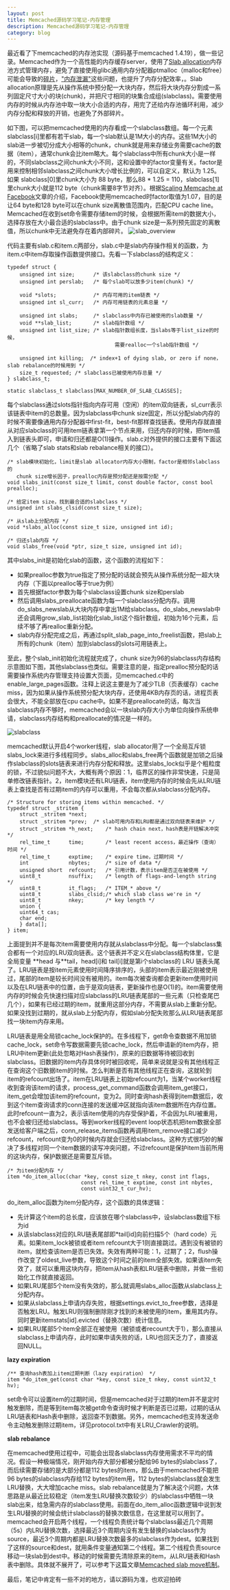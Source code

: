```yaml
---
layout: post
title: Memcached源码学习笔记-内存管理
description: Memcached源码学习笔记-内存管理
category: blog
---
```


最近看了下memcached的内存池实现（源码基于memcached 1.4.19），做一些记录。Memcached作为一个高性能的内存缓存server，使用了[Slab allocation][1]内存池方式管理内存，避免了直接使用glibc通用内存分配器ptmalloc（malloc和free）可能会导致的[碎片][2]，["内存泄漏"][3]这些问题，也提升了内存分配效率，。Slab allocation原理是先从操作系统中预分配一大块内存，然后将大块内存分割成一系列固定尺寸大小的块(chunk)，并把尺寸相同的块集合成组(slabclass)。需要使用内存的时候从内存池中取一块大小合适的内存，用完了还给内存池循环利用，减少内存分配和释放的开销，也避免了外部碎片。

如下图，可以把memcached使用的内存看成一个slabclass数组。每一个元素slabclass[i]里都有若干slab，每一个slab默认是1M大小的内存。这些1M大小的slab进一步被切分成大小相等的chunk，chunk就是用来存储业务需要cache的数据（item），通常chunk会比item略大。每个slabclass中所有chunk大小是一样的，不同slabclass之间chunk大小不同，这和设置中的factor变量有关。factor是用来控制相邻slabclass之间chunk大小增长比例的，可以自定义，默认为 1.25。如果 slabclass[0]里chunk大小为 88 byte，那么88 * 1.25 = 110，slabclass\[1\]里chunk大小就是112 byte（chunk需要8字节对齐）。根据[Scaling Memcache at Facebook][4]文章的介绍，Facebook使用memcached时factor取值为1.07，目的是让64 byte和128 byte可以在chunk size离散值范围内，匹配CPU cache line。Memcached在收到set命令需要存储item的时候，会根据所需item的数据大小，选择存放在大小最合适的slabclass中。由于chunk size是一系列预先固定的离散值，所以chunk中无法避免存在着内部碎片。
![slab_overview](/images/memcached_memory/slab_overview.jpg)

代码主要有slab.c和item.c两部分，slab.c中是slab内存操作相关的函数，为item.c中item存取操作函数提供接口。先看一下slabclass的结构定义：

	typedef struct {
	    unsigned int size;      /* 该slabclass的chunk size */
	    unsigned int perslab;   /* 每个slab可以放多少item(chunk) */

	    void *slots;            /* 内存可用的item链表 */
	    unsigned int sl_curr;   /* 内存可用链表的元素总量 */

	    unsigned int slabs;     /* slabclass中内存已被使用的slab数量 */
	    void **slab_list;       /* slab指针数组 */
	    unsigned int list_size; /* slab指针数组长度，当slabs等于list_size的时候，
                                       需要realloc一个slab指针数组 */

	    unsigned int killing;  /* index+1 of dying slab, or zero if none，slab rebalance的时候用到 */
	    size_t requested; /* slabclass已被使用内存总量 */
	} slabclass_t;

	static slabclass_t slabclass[MAX_NUMBER_OF_SLAB_CLASSES];

每个slabclass通过slots指针指向内存可用（空闲）的item双向链表，sl_curr表示该链表中item的总数量。因为slabclass中chunk size固定，所以分配slab内存的时候不需要像通用内存分配器中first-fit，best-fit那样查找链表。使用内存就直接从对应slabclass的可用item链表拿第一个节点来用，归还内存的时候，把item插入到链表头即可，申请和归还都是O(1)操作。slab.c对外提供的接口主要有下面这几个（省略了slab stats和slab rebalance相关的接口）。

	/* slab模块初始化，limit是slab allocator内存大小限制，factor是相邻slabclass的
	   chunk size增长因子，prealloc内存是预分配还是按需分配 */
	void slabs_init(const size_t limit, const double factor, const bool prealloc);

	/* 给定item size，找到最合适的slabclass */
	unsigned int slabs_clsid(const size_t size);

	/* 从slab上分配内存 */
	void *slabs_alloc(const size_t size, unsigned int id);

	/* 归还slab内存 */
	void slabs_free(void *ptr, size_t size, unsigned int id);

其中slabs_init是初始化slab的函数，这个函数的流程如下：

* 如果prealloc参数为true指定了预分配的话就会预先从操作系统分配一超大块内存（下面以prealloc等于true为例）
* 首先根据factor参数为每个slabclass设置chunk size和perslab
* 然后调用slabs_preallocate函数为每一个slabclass分配内存。调用do_slabs_newslab从大块内存中拿出1M给slabclass。do_slabs_newslab中还会调用grow_slab_list初始化slab_list这个指针数组，初始为16个元素，后续不够了再realloc重新分配。
* slab内存分配完成之后，再通过split_slab_page_into_freelist函数，把slab上所有的chunk（item）加到slabclass的slots可用链表上。

至此，整个slab_init初始化流程就完成了，chunk size为96的slabclass内存结构示意图如下图，其他slabclass也类似。需要注意的是，指定prealloc预分配的话需要操作系统内存管理支持设置大页面，见memcached.c中的enable_large_pages函数。注释上说这主要是为了减少TLB（页表缓存）cache miss，因为如果从操作系统预分配大块内存，还使用4KB内存页的话，进程页表会很大，不能全部放在cpu cache中。如果不是preallocate的话，每次当slabclass内存不够时，memcached会以一块slab内存大小为单位向操作系统申请，slabclass内存结构和preallocate的情况是一样的。

![slabclass](/images/memcached_memory/slabclass.jpg)

memcached默认开启4个worker线程，slab allocator用了一个全局互斥锁slabs_lock来进行多线程同步。slabs_alloc和slabs_free两个函数就是加锁之后操作slabclass的slots链表来进行内存分配和释放。这里slabs_lock似乎是个粗粒度的锁，不过貌似问题不大，大概有两个原因：1，临界区的操作非常快速，只是简单修改链表指针。2，item模块还有LRU链表，item使用内存的时候会先从LRU链表上查找是否有过期item的内存可以重用，不会每次都从slabclass分配内存。  

	/* Structure for storing items within memcached. */
	typedef struct _stritem {
	    struct _stritem *next;
	    struct _stritem *prev;	/* slab可用内存和LRU都是通过双向链表来维护 */
	    struct _stritem *h_next;    /* hash chain next，hash表是开链解决冲突 */
	    rel_time_t      time;       /* least recent access，最近操作（查询）时间 */
	    rel_time_t      exptime;    /* expire time，过期时间 */
	    int             nbytes;     /* size of data */
	    unsigned short  refcount;   /* 引用计数，表示item是否正在被使用 */
	    uint8_t         nsuffix;    /* length of flags-and-length string */
	    uint8_t         it_flags;   /* ITEM_* above */
	    uint8_t         slabs_clsid;/* which slab class we're in */
	    uint8_t         nkey;       /* key length */
	    union {
		uint64_t cas;
		char end;
	    } data[];
	} item;

上面提到并不是每次item需要使用内存就从slabclass中分配。每一个slabclass集合都有一个对应的LRU双向链表。这个链表并不定义在slabclass结构体里，它是全局变量 \*\*head 与\*\*tail，head[i]和 tail[i]就是第i个slabclass的 LRU 链表头尾了。LRU链表是按item元素使用时间降序排序的，头部的item表示最近刚被使用过，尾部的item是较长时间没有被用的。item每次被查询都会更新item使用时间以及在LRU链表中的位置，由于是双向链表，更新操作也是O(1)的。item需要使用内存的时候会先快速扫描对应slabclass的LRU链表尾部的一些元素（只检查尾巴几个），如果有已经过期的item，就重用这部分内存，不需要从slab上重新分配。如果没找到过期的，就从slab上分配内存，假如slab分配失败那么从LRU链表尾部找一块item内存来用。

LRU链表是用全局锁cache_lock保护的。在多线程下，get命令查数据不用加锁cache_lock，set命令写数据需要先锁cache_lock，然后申请新的item内存，把LRU中item更新(此处忽略对Hash表操作)，原来的旧数据等待被回收到slabclass。旧数据的item内存具体何时被回收呢，简单来说就是没有其他线程正在查询这个旧数据item的时候。怎么判断是否有其他线程正在查询，这就轮到item的refcount出场了。item在LRU链表上初始refcount为1，当某个worker线程收到查询该item的请求，process_get_command函数会调用item_get接口，item_get会增加该item的refcount，变为2。同时查询hash表得到item数据后，收到这个item查询请求的conn连接的发送缓冲区就指向该item数据所在内存位置。此时refcount一直为2，表示该item使用的内存受保护着，不会因为LRU被重用，也不会被归还给slabclass。等到worker线程的event loop状态机把item数据全部发送给客户端之后，conn_release_items函数再调用item_remove接口减少refcount，refcount变为0的时候内存就会归还给slabclass。这种方式很巧妙的解决了多线程对同一个item数据的读写冲突问题，不过refcount是保护item当前所用的这块内存，保护数据还是需要互斥锁。

	/* 为item分配内存 */
	item *do_item_alloc(char *key, const size_t nkey, const int flags,
                    	    const rel_time_t exptime, const int nbytes,
                            const uint32_t cur_hv);
do_item_alloc函数为item分配内存，这个函数的具体逻辑：

* 先计算这个item的总长度，应该放在哪个slabclass中，设slabclass数组下标为id
* 从该slabclass对应的LRU链表尾部即*tail[id]向前扫描5个（hard code）元素。如果item_lock被锁或者item refcount大于1则直接跳过。遇到没有被锁的item，就检查该item是否已失效。失效有两种可能：1，过期了；2，flush操作改变了oldest_live参数，导致这个时间之前的item全部失效。如果该item失效了，就可以重用这块内存，把item从hash表和LRU链表中删除，并做一些初始化工作就直接返回。
* 如果LRU尾部5个item没有失效的，那么就调用slabs_alloc函数从slabclass上分配内存。
* 如果从slabclass上申请内存失败，根据settings.evict_to_free参数，选择是否触发LRU。触发LRU则强制删除刚才找到的未被使用的item，重用其内存。同时更新itemstats[id].evicted（替换次数）统计信息。
* 如果LRU尾部5个item全部正在被使用（被锁或者recount大于1），那么直接从slabclass上申请内存，此时如果申请失败的话，LRU也回天乏力了，直接返回NULL。

**lazy expiration**

	/** 查询hash表加上item过期判断（lazy expiration） */
	item *do_item_get(const char *key, const size_t nkey, const uint32_t hv);
set命令可以设置item的过期时间，但是memcached对于过期的item并不是定时触发删除，而是等到item每次被get命令查询时候才判断是否已过期，过期的话从LRU链表和Hash表中删除，返回查不到数据。另外，memcached也支持发送命令主动触发删除过期item，详见protocol.txt中有关LRU_Crawler的说明。

**slab rebalance**

在memcached使用过程中，可能会出现各slabclass内存使用需求不平均的情况。假设一种极端情况，刚开始内存大部分都被分配给96 bytes的slabclass了，而后续需要存储的是大部分都是112 bytes的item，那么由于memcached不能把96 bytes的slabclass内存给112 bytes的item用，112 bytes的slabclass就会发生LRU替换，大大增加cache miss。slab rebalance就是为了解决这个问题，大体思路是从最近比较稳定（item发生LRU替换次数较少）的slabclass中牺牲一块slab出来，给急需内存的slabclass使用。前面在do_item_alloc函数逻辑中说到发生LRU替换的时候会统计slabclass的替换次数信息，在这里就可以用到了。memcached会开启两个线程，一个线程负责统计每个slabclass最近几个周期（5s）内LRU替换次数，选择最近3个周期内没有发生替换的slabclass作为source，最近3个周期内都是LRU替换次数最多的slabclass作为dest。如果找到了这样的source和dest，就用条件变量通知第二个线程。第二个线程负责source移动一块slab到dest中。移动的时候需要先清除原来的item，从LRU链表和Hash表中删除。具体就不展开了，可以参考下这篇文章[Memcached slab move机制][5]。

最后，笔记中肯定有一些不对的地方，请以源码为准，也欢迎拍砖

[1]: http://en.wikipedia.org/wiki/Slab_allocation
[2]: http://blog.csdn.net/baiduforum/article/details/6126337
[3]: http://www.nosqlnotes.net/archives/105
[4]: https://www.usenix.org/system/files/conference/nsdi13/nsdi13-final170_update.pdf
[5]: http://blog.chinaunix.net/uid-27767798-id-3404133.html
